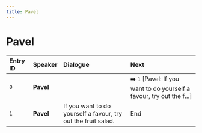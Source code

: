 ```yaml
---
title: Pavel
---
```


# Pavel


| Entry ID | Speaker | Dialogue | Next |
| :------- | :------ | :------- | :------------ |
| `0` | **Pavel** |  | ➡️ `1` \[Pavel: If you want to do yourself a favour, try out the f\.\.\.\] |
| `1` | **Pavel** | If you want to do yourself a favour, try out the fruit salad\. | End |
